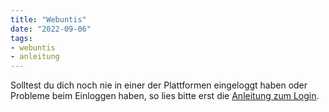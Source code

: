 ```yaml
---
title: "Webuntis"
date: "2022-09-06"
tags:
- webuntis
- anleitung
---
```

Solltest du dich noch nie in einer der Plattformen eingeloggt haben oder Probleme beim Einloggen haben, so lies bitte erst die [Anleitung zum Login](index.md).
